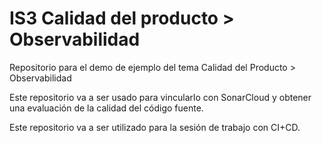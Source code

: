 # IS3 Calidad del producto > Observabilidad

Repositorio para el demo de ejemplo del tema Calidad del Producto > Observabilidad

Este repositorio va a ser usado para vincularlo con SonarCloud y obtener una evaluación de la calidad del código fuente.

Este repositorio va a ser utilizado para la sesión de trabajo con CI+CD.